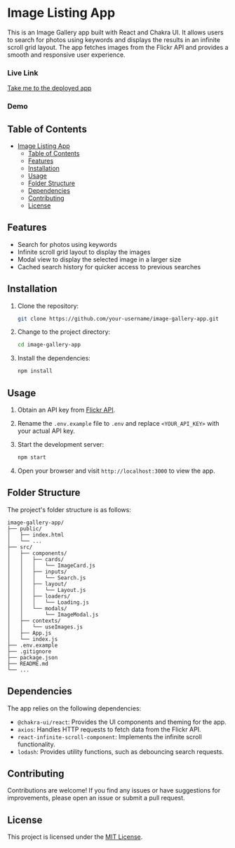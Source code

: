 # Image Listing App

This is an Image Gallery app built with React and Chakra UI. It allows users to search for photos using keywords and displays the results in an infinite scroll grid layout. The app fetches images from the Flickr API and provides a smooth and responsive user experience.

### Live Link
[Take me to the deployed app](https://image-listing.vercel.app/)

### Demo
[](https://github.com/Varu98/image-listing/assets/69509962/f9b79dab-5b9e-40e6-a199-2d85eecc65eb)



## Table of Contents

- [Image Listing App](#image-listing-app)
  - [Table of Contents](#table-of-contents)
  - [Features](#features)
  - [Installation](#installation)
  - [Usage](#usage)
  - [Folder Structure](#folder-structure)
  - [Dependencies](#dependencies)
  - [Contributing](#contributing)
  - [License](#license)

## Features

- Search for photos using keywords
- Infinite scroll grid layout to display the images
- Modal view to display the selected image in a larger size
- Cached search history for quicker access to previous searches

## Installation

1. Clone the repository:

   ```bash
   git clone https://github.com/your-username/image-gallery-app.git
   ```

2. Change to the project directory:

   ```bash
   cd image-gallery-app
   ```

3. Install the dependencies:

   ```bash
   npm install
   ```

## Usage

1. Obtain an API key from [Flickr API](https://www.flickr.com/services/api/).
2. Rename the `.env.example` file to `.env` and replace `<YOUR_API_KEY>` with your actual API key.
3. Start the development server:

   ```bash
   npm start
   ```

4. Open your browser and visit `http://localhost:3000` to view the app.

## Folder Structure

The project's folder structure is as follows:

```plaintext
image-gallery-app/
├── public/
│   ├── index.html
│   └── ...
├── src/
│   ├── components/
│   │   ├── cards/
│   │   │   └── ImageCard.js
│   │   ├── inputs/
│   │   │   └── Search.js
│   │   ├── layout/
│   │   │   └── Layout.js
│   │   ├── loaders/
│   │   │   └── Loading.js
│   │   └── modals/
│   │       └── ImageModal.js
│   ├── contexts/
│   │   └── useImages.js
│   ├── App.js
│   └── index.js
├── .env.example
├── .gitignore
├── package.json
├── README.md
└── ...
```

## Dependencies

The app relies on the following dependencies:

- `@chakra-ui/react`: Provides the UI components and theming for the app.
- `axios`: Handles HTTP requests to fetch data from the Flickr API.
- `react-infinite-scroll-component`: Implements the infinite scroll functionality.
- `lodash`: Provides utility functions, such as debouncing search requests.

## Contributing

Contributions are welcome! If you find any issues or have suggestions for improvements, please open an issue or submit a pull request.

## License

This project is licensed under the [MIT License](LICENSE).
